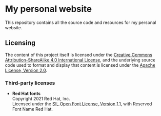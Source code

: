 # My personal website

This repository contains all the source code and resources for my personal website.

## Licensing

The content of this project itself is licensed under the [Creative Commons Attribution-ShareAlike 4.0 International License](https://creativecommons.org/licenses/by-sa/4.0/), and the underlying source code used to format and display that content is licensed under the [Apache License, Version 2.0](LICENSE).

### Third-party licenses

* **Red Hat fonts**\
Copyright 2021 Red Hat, Inc.\
Licensed under the [SIL Open Font License, Version 1.1](font/red-hat/LICENSE), with Reserved Font Name Red Hat.
